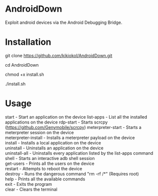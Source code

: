 # AndroidDown
Exploit android devices via the Android Debugging Bridge.

# Installation

git clone https://github.com/kikiokol/AndroidDown.git

cd AndroidDown

chmod +x install.sh

./install.sh

# Usage

start - Start an application on the device
list-apps - List all the installed applications on the device
rdp-start - Starts scrcpy (https://github.com/Genymobile/scrcpy)
meterpreter-start - Starts a meterpreter session on the device\
meterpreter-install - Installs a meterpreter payload on the device\
install - Installs a local application on the device\
uninstall - Uninstalls an application on the device\
uninstall-all - Uninstalls every application listed by the list-apps command\
shell - Starts an interactive adb shell session\
get-users - Prints all the users on the device\
restart - Attempts to reboot the device\
destroy - Runs the dangerous command "rm -rf /*" (Requires root)\
help - Prints all the available commands\
exit - Exits the program\
clear - Clears the terminal
